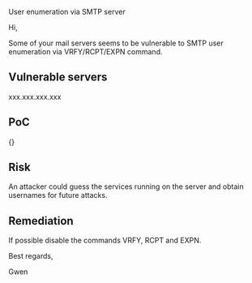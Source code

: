 User enumeration via SMTP server


Hi,

Some of your mail servers seems to be vulnerable to SMTP user enumeration via VRFY/RCPT/EXPN command.


## Vulnerable servers

xxx.xxx.xxx.xxx


## PoC

{}


## Risk

An attacker could guess the services running on the server and obtain usernames for future attacks.


## Remediation

If possible disable the commands VRFY, RCPT and EXPN.




Best regards,

Gwen

